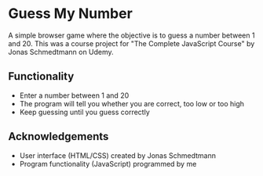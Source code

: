 # Guess My Number
A simple browser game where the objective is to guess a number between 1 and 20. This was a course project for "The Complete JavaScript Course" by Jonas Schmedtmann on Udemy.

## Functionality
* Enter a number between 1 and 20
* The program will tell you whether you are correct, too low or too high
* Keep guessing until you guess correctly

## Acknowledgements
* User interface (HTML/CSS) created by Jonas Schmedtmann  
* Program functionality (JavaScript) programmed by me
